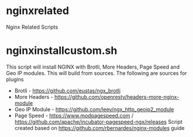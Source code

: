 # nginxrelated
Nginx Related Scripts

# nginxinstallcustom.sh
This script will install NGINX with Brotli, More Headers, Page Speed and Geo IP modules.  This will build from sources.  The following are sources for plugins
* Brotli - https://github.com/eustas/ngx_brotli
* More Headers - https://github.com/openresty/headers-more-nginx-module
* Geo IP Module - https://github.com/leev/ngx_http_geoip2_module
* Page Speed - https://www.modpagespeed.com / https://github.com/apache/incubator-pagespeed-ngx/releases
Script created based on https://github.com/rbernardes/nginx-modules guide
